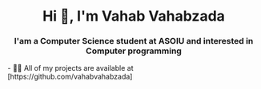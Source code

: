 <h1 align="center">Hi 👋, I'm Vahab Vahabzada</h1>
<h3 align="center">I'am a Computer Science student at ASOIU and interested in Computer programming</h3>
- 👨‍💻 All of my projects are available at [https://github.com/vahabvahabzada]
